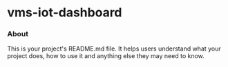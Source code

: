 vms-iot-dashboard
=================

### About

This is your project's README.md file. It helps users understand what your
project does, how to use it and anything else they may need to know.